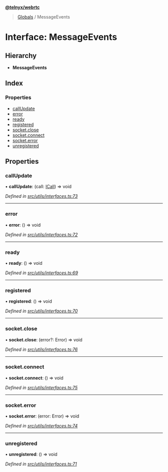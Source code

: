 **[@telnyx/webrtc](../README.md)**

> [Globals](../README.md) / MessageEvents

# Interface: MessageEvents

## Hierarchy

* **MessageEvents**

## Index

### Properties

* [callUpdate](messageevents.md#callupdate)
* [error](messageevents.md#error)
* [ready](messageevents.md#ready)
* [registered](messageevents.md#registered)
* [socket.close](messageevents.md#socket.close)
* [socket.connect](messageevents.md#socket.connect)
* [socket.error](messageevents.md#socket.error)
* [unregistered](messageevents.md#unregistered)

## Properties

### callUpdate

•  **callUpdate**: (call: [ICall](icall.md)) => void

*Defined in [src/utils/interfaces.ts:73](https://github.com/team-telnyx/webrtc/blob/main/packages/js/src/utils/interfaces.ts#L73)*

___

### error

•  **error**: () => void

*Defined in [src/utils/interfaces.ts:72](https://github.com/team-telnyx/webrtc/blob/main/packages/js/src/utils/interfaces.ts#L72)*

___

### ready

•  **ready**: () => void

*Defined in [src/utils/interfaces.ts:69](https://github.com/team-telnyx/webrtc/blob/main/packages/js/src/utils/interfaces.ts#L69)*

___

### registered

•  **registered**: () => void

*Defined in [src/utils/interfaces.ts:70](https://github.com/team-telnyx/webrtc/blob/main/packages/js/src/utils/interfaces.ts#L70)*

___

### socket.close

•  **socket.close**: (error?: Error) => void

*Defined in [src/utils/interfaces.ts:76](https://github.com/team-telnyx/webrtc/blob/main/packages/js/src/utils/interfaces.ts#L76)*

___

### socket.connect

•  **socket.connect**: () => void

*Defined in [src/utils/interfaces.ts:75](https://github.com/team-telnyx/webrtc/blob/main/packages/js/src/utils/interfaces.ts#L75)*

___

### socket.error

•  **socket.error**: (error: Error) => void

*Defined in [src/utils/interfaces.ts:74](https://github.com/team-telnyx/webrtc/blob/main/packages/js/src/utils/interfaces.ts#L74)*

___

### unregistered

•  **unregistered**: () => void

*Defined in [src/utils/interfaces.ts:71](https://github.com/team-telnyx/webrtc/blob/main/packages/js/src/utils/interfaces.ts#L71)*
